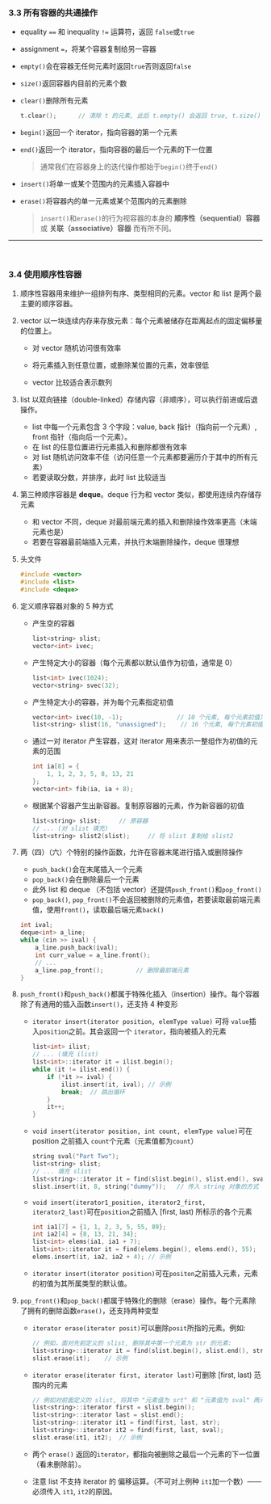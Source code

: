 ### 3.3 所有容器的共通操作

- equality `==` 和 inequality `!=` 运算符，返回 `false`或`true`

- assignment `=`，将某个容器复制给另一容器

- `empty()`会在容器无任何元素时返回`true`否则返回`false`

- `size()`返回容器内目前的元素个数

- `clear()`删除所有元素

    ```cpp
    t.clear();		// 清除 t 的元素, 此后 t.empty() 会返回 true, t.size() 会返回 0
    ```

- `begin()`返回一个 iterator，指向容器的第一个元素

- `end()`返回一个 iterator，指向容器的最后一个元素的下一位置

    > 通常我们在容器身上的迭代操作都始于`begin()`终于`end()`

- `insert()`将单一或某个范围内的元素插入容器中

- `erase()`将容器内的单一元素或某个范围内的元素删除

    > `insert()`和`erase()`的行为视容器的本身的 **顺序性（sequential）容器** 或 **关联（associative）容器** 而有所不同。

---

<br/>

### 3.4 使用顺序性容器

1. 顺序性容器用来维护一组排列有序、类型相同的元素。vector 和 list 是两个最主要的顺序容器。

2. vector 以一块连续内存来存放元素：每个元素被储存在距离起点的固定偏移量的位置上。

    - 对 vector 随机访问很有效率

    - 将元素插入到任意位置，或删除某位置的元素，效率很低
    - vector 比较适合表示数列

3. list 以双向链接（double-linked）存储内容（非顺序），可以执行前进或后退操作。

    - list 中每一个元素包含 3 个字段：value, back 指针（指向前一个元素）, front 指针（指向后一个元素）。
    - 在 list 的任意位置进行元素插入和删除都很有效率
    - 对 list 随机访问效率不佳（访问任意一个元素都要遍历介于其中的所有元素）
    - 若要读取分数，并排序，此时 list 比较适当

4. 第三种顺序容器是 **deque**。deque 行为和 vector 类似，都使用连续内存储存元素

    - 和 vector 不同，deque 对最前端元素的插入和删除操作效率更高（末端元素也是）
    - 若要在容器最前端插入元素，并执行末端删除操作，deque 很理想

5. 头文件

    ```cpp
    #include <vector>
    #include <list>
    #include <deque>
    ```

6. 定义顺序容器对象的 5 种方式

    - 产生空的容器

        ```cpp
        list<string> slist;
        vector<int> ivec;
        ```

    - 产生特定大小的容器（每个元素都以默认值作为初值，通常是 0）

        ```cpp
        list<int> ivec(1024);
        vector<string> svec(32);
        ```

    - 产生特定大小的容器，并为每个元素指定初值

        ```cpp
        vector<int> ivec(10, -1);				// 10 个元素, 每个元素初值为 -1
        list<string> slist(16, "unassigned");	 // 16 个元素, 每个元素初值为 "unassigned"
        ```

    - 通过一对 iterator 产生容器，这对 iterator 用来表示一整组作为初值的元素的范围

        ```cpp
        int ia[8] = {
            1, 1, 2, 3, 5, 8, 13, 21
        };
        vector<int> fib(ia, ia + 8);
        ```

    - 根据某个容器产生出新容器。复制原容器的元素，作为新容器的初值

        ```cpp
        list<string> slist;		// 原容器
        // ... (对 slist 填充)
        list<string> slist2(slist);		// 将 slist 复制给 slist2
        ```

7. 两（四）（六）个特别的操作函数，允许在容器末尾进行插入或删除操作

    - `push_back()`会在末尾插入一个元素
    - `pop_back()`会在删除最后一个元素
    - 此外 list 和 deque （不包括 vector）还提供`push_front()`和`pop_front()`
    - `pop_back()`, `pop_front()`不会返回被删除的元素值，若要读取最前端元素值，使用`front()`，读取最后端元素`back()`

    ```cpp
    int ival;
    deque<int> a_line;
    while (cin >> ival) {
        a_line.push_back(ival);
        int curr_value = a_line.front();
        // ...
        a_line.pop_front();         // 删除最前端元素
    }
    ```

8. `push_front()`和`push_back()`都属于特殊化插入（insertion）操作。每个容器除了有通用的插入函数`insert()`，还支持 4 种变形

    - `iterator insert(iterator position, elemType value)` 可将 `value`插入`position`之前。其会返回一个 `iterator`，指向被插入的元素

        ```cpp
        list<int> ilist;
        // ... (填充 ilist)
        list<int>::iterator it = ilist.begin();
        while (it != ilist.end()) {
            if (*it >= ival) {
                ilist.insert(it, ival);	// 示例
                break;	// 跳出循环
            }
            it++;
        }
        ```

    - `void insert(iterator position, int count, elemType value)`可在position 之前插入 `count`个元素（元素值都为`count`）

        ```cpp
        string sval("Part Two");
        list<string> slist;
        // ... 填充 slist
        list<string>::iterator it = find(slist.begin(), slist.end(), sval);
        slist.insert(it, 8, string("dummy"));	// 传入 string 对象的方式 ???
        ```

    - `void insert(iterator1_position, iterator2_first, iterator2_last)`可在`position`之前插入 $[\text{first},\ \text{last})$ 所标示的各个元素

        ```cpp
        int ia1[7] = {1, 1, 2, 3, 5, 55, 89};
        int ia2[4] = {8, 13, 21, 34};
        list<int> elems(ia1, ia1 + 7);
        list<int>::iterator it = find(elems.begin(), elems.end(), 55);
        elems.insert(it, ia2, ia2 + 4);	// 示例
        ```

    - `iterator insert(iterator position)`可在`positon`之前插入元素，元素的初值为其所属类型的默认值。

9. `pop_front()`和`pop_back()`都属于特殊化的删除（erase）操作。每个元素除了拥有的删除函数`erase()`，还支持两种变型

    - `iterator erase(iterator posit)`可以删除`posit`所指的元素。例如:

        ```cpp
        // 例如，面对先前定义的 slist, 删除其中第一个元素为 str 的元素:
        list<string>::iterator it = find(slist.begin(), slist.end(), str);
        slist.erase(it);	// 示例
        ```

    - `iterator erase(iterator first, iterator last)`可删除 $[\text{first, last})$ 范围内的元素

        ```cpp
        // 例如对前面定义的 slist, 将其中 "元素值为 srt" 和 "元素值为 sval" 两元素间的所有元素删除
        list<string>::iterator first = slist.begin();
        list<string>::iterator last = slist.end();
        list<string>::iterator it1 = find(first, last, str);
        list<string>::iterator it2 = find(first, last, sval);
        slist.erase(it1, it2);	// 示例
        ```
    
    - 两个 `erase()` 返回的`iterator`，都指向被删除之最后一个元素的下一位置（看未删除前）。
    - 注意 list 不支持 iterator 的 偏移运算。（不可对上例种 `it1`加一个数）—— 必须传入 `it1`, `it2`的原因。
    
    
